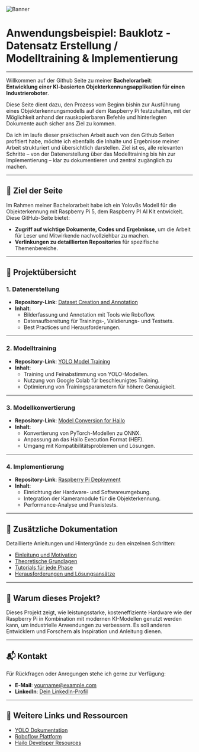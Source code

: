 ![Banner]()

# Anwendungsbeispiel: Bauklotz - Datensatz Erstellung / Modelltraining & Implementierung
---
Willkommen auf der Github Seite zu meiner **Bachelorarbeit**:  
**Entwicklung einer KI-basierten Objekterkennungsapplikation für einen Industrieroboter**.  

Diese Seite dient dazu, den Prozess vom Beginn bishin zur Ausführung eines Objekterkennungsmodells auf dem Raspberry Pi festzuhalten, mit der Möglichkeit anhand der rauskopierbaren Befehle und hinterlegten Dokumente auch sicher ans Ziel zu kommen. 

Da ich im laufe dieser praktischen Arbeit auch von den Github Seiten profitiert habe, möchte ich ebenfalls die Inhalte und Ergebnisse meiner Arbeit strukturiert und übersichtlich darstellen. Ziel ist es, alle relevanten Schritte – von der Datenerstellung über das Modelltraining bis hin zur Implementierung – klar zu dokumentieren und zentral zugänglich zu machen.

---

## 🎯 Ziel der Seite

Im Rahmen meiner Bachelorarbeit habe ich ein Yolov8s Modell für die Objekterkennung mit Raspberry Pi 5, dem Raspberry PI AI Kit entwickelt.  
Diese GitHub-Seite bietet:
- **Zugriff auf wichtige Dokumente, Codes und Ergebnisse**, um die Arbeit für Leser und Mitwirkende nachvollziehbar zu machen.
- **Verlinkungen zu detaillierten Repositories** für spezifische Themenbereiche.

---

## 📂 Projektübersicht

### 1. **Datenerstellung**
- **Repository-Link**: [Dataset Creation and Annotation](https://github.com/YourUsername/Dataset-Creation)
- **Inhalt**:
  - Bilderfassung und Annotation mit Tools wie Roboflow.
  - Datenaufbereitung für Trainings-, Validierungs- und Testsets.
  - Best Practices und Herausforderungen.

---

### 2. **Modelltraining**
- **Repository-Link**: [YOLO Model Training](https://github.com/YourUsername/Model-Training)
- **Inhalt**:
  - Training und Feinabstimmung von YOLO-Modellen.
  - Nutzung von Google Colab für beschleunigtes Training.
  - Optimierung von Trainingsparametern für höhere Genauigkeit.

---

### 3. **Modellkonvertierung**
- **Repository-Link**: [Model Conversion for Hailo](https://github.com/YourUsername/Model-Conversion)
- **Inhalt**:
  - Konvertierung von PyTorch-Modellen zu ONNX.
  - Anpassung an das Hailo Execution Format (HEF).
  - Umgang mit Kompatibilitätsproblemen und Lösungen.

---

### 4. **Implementierung**
- **Repository-Link**: [Raspberry Pi Deployment](https://github.com/YourUsername/RaspberryPi-Deployment)
- **Inhalt**:
  - Einrichtung der Hardware- und Softwareumgebung.
  - Integration der Kameramodule für die Objekterkennung.
  - Performance-Analyse und Praxistests.

---

## 📖 Zusätzliche Dokumentation

Detaillierte Anleitungen und Hintergründe zu den einzelnen Schritten:
- [Einleitung und Motivation](https://your-github-pages-link.com/introduction)
- [Theoretische Grundlagen](https://your-github-pages-link.com/fundamentals)
- [Tutorials für jede Phase](https://your-github-pages-link.com/tutorials)
- [Herausforderungen und Lösungsansätze](https://your-github-pages-link.com/challenges)

---

## 🌟 Warum dieses Projekt?

Dieses Projekt zeigt, wie leistungsstarke, kosteneffiziente Hardware wie der Raspberry Pi in Kombination mit modernen KI-Modellen genutzt werden kann, um industrielle Anwendungen zu verbessern. Es soll anderen Entwicklern und Forschern als Inspiration und Anleitung dienen.

---

## 📬 Kontakt

Für Rückfragen oder Anregungen stehe ich gerne zur Verfügung:
- **E-Mail**: yourname@example.com
- **LinkedIn**: [Dein LinkedIn-Profil](https://linkedin.com/in/yourprofile)

---

## 📎 Weitere Links und Ressourcen

- [YOLO Dokumentation](https://github.com/ultralytics/yolov5)
- [Roboflow Plattform](https://roboflow.com/)
- [Hailo Developer Resources](https://developer.hailo.ai/)


